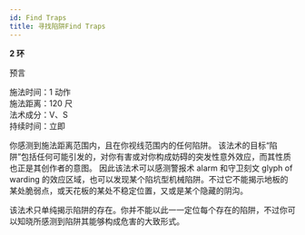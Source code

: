 ```yaml
---
id: Find Traps
title: 寻找陷阱Find Traps
---
```


**2 环**

预言

施法时间：1 动作  
施法距离：120 尺  
法术成分：V、S  
持续时间：立即

你感测到施法距离范围内，且在你视线范围内的任何陷阱。
该法术的目标“陷阱”包括任何可能引发的，对你有害或对你构成妨碍的突发性意外效应，而其性质也正是其创作者的意图。
因此该法术可以感测警报术
alarm 和守卫刻文
glyph of warding
的效应区域，也可以发现某个陷坑型机械陷阱。不过它不能揭示地板的某处脆弱点，或天花板的某处不稳定位置，又或是某个隐藏的阴沟。

该法术只单纯揭示陷阱的存在。你并不能以此一一定位每个存在的陷阱，不过你可以知晓所感测到陷阱其能够构成危害的大致形式。
